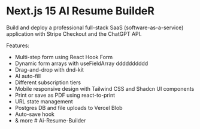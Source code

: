 # Next.js 15 AI Resume BuildeR
Build and deploy a professional  full-stack SaaS (software-as-a-service) application with Stripe Checkout and the ChatGPT API. 

Features:
- Multi-step form using React Hook Form
- Dynamic form arrays with useFieldArray dddddddddd
- Drag-and-drop with dnd-kit
- AI auto-fill
- Different subscription tiers
- Mobile responsive design with Tailwind CSS and Shadcn UI components
- Print or save as PDF using react-to-print
- URL state management
- Postgres DB and file uploads to Vercel Blob
- Auto-save hook
- & more
#   A i - R e s u m e - B u i l d e r 
 
 
